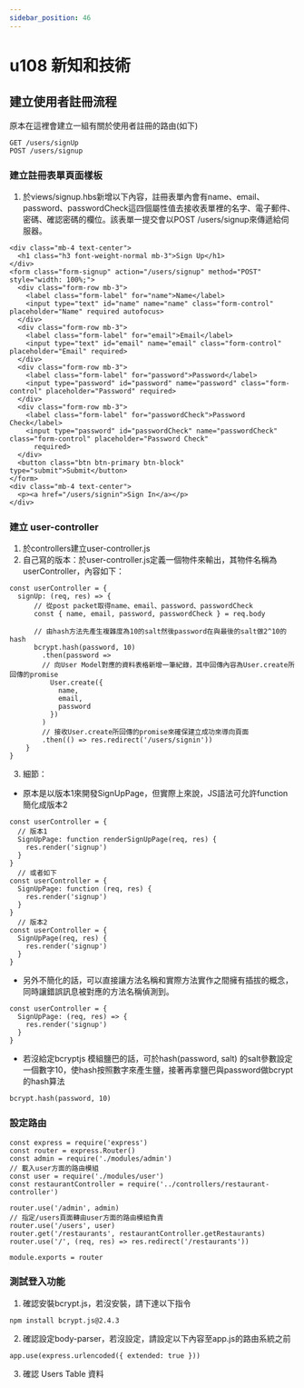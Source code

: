 ```yaml
---
sidebar_position: 46
---
```


# u108 新知和技術 


## 建立使用者註冊流程
原本在這裡會建立一組有關於使用者註冊的路由(如下)
```
GET /users/signUp
POST /users/signup
```

### 建立註冊表單頁面樣板
1. 於views/signup.hbs新增以下內容，註冊表單內會有name、email、password、passwordCheck這四個屬性值去接收表單裡的名字、電子郵件、密碼、確認密碼的欄位。該表單一提交會以POST /users/signup來傳遞給伺服器。
```
<div class="mb-4 text-center">
  <h1 class="h3 font-weight-normal mb-3">Sign Up</h1>
</div>
<form class="form-signup" action="/users/signup" method="POST" style="width: 100%;">
  <div class="form-row mb-3">
    <label class="form-label" for="name">Name</label>
    <input type="text" id="name" name="name" class="form-control" placeholder="Name" required autofocus>
  </div>
  <div class="form-row mb-3">
    <label class="form-label" for="email">Email</label>
    <input type="text" id="email" name="email" class="form-control" placeholder="Email" required>
  </div>
  <div class="form-row mb-3">
    <label class="form-label" for="password">Password</label>
    <input type="password" id="password" name="password" class="form-control" placeholder="Password" required>
  </div>
  <div class="form-row mb-3">
    <label class="form-label" for="passwordCheck">Password Check</label>
    <input type="password" id="passwordCheck" name="passwordCheck" class="form-control" placeholder="Password Check"
      required>
  </div>
  <button class="btn btn-primary btn-block" type="submit">Submit</button>
</form>
<div class="mb-4 text-center">
  <p><a href="/users/signin">Sign In</a></p>
</div>
```



### 建立 user-controller
1. 於controllers建立user-controller.js
2. 自己寫的版本：於user-controller.js定義一個物件來輸出，其物件名稱為userController，內容如下：
```
const userController = {
  signUp: (req, res) => {
      // 從post packet取得name、email、password、passwordCheck
      const { name, email, password, passwordCheck } = req.body
      
      // 由hash方法先產生複雜度為10的salt然後password在與最後的salt做2^10的hash
      bcrypt.hash(password, 10)
        .then(password =>
        // 向User Model對應的資料表格新增一筆紀錄，其中回傳內容為User.create所回傳的promise
          User.create({
            name,
            email,
            password
          })
        )
        // 接收User.create所回傳的promise來確保建立成功來導向頁面
        .then(() => res.redirect('/users/signin'))
    }
}
```

3. 細節：
  - 原本是以版本1來開發SignUpPage，但實際上來說，JS語法可允許function簡化成版本2
```
const userController = {
  // 版本1
  SignUpPage: function renderSignUpPage(req, res) {
    res.render('signup')
  }
}
  // 或者如下
const userController = {
  SignUpPage: function (req, res) {
    res.render('signup')
  }
}
  // 版本2
const userController = {
  SignUpPage(req, res) {
    res.render('signup')
  }
}
```
  - 另外不簡化的話，可以直接讓方法名稱和實際方法實作之間擁有插拔的概念，同時讓錯誤訊息被對應的方法名稱偵測到。
  ```
  const userController = {
    SignUpPage: (req, res) => {
      res.render('signup')
    }
  }
  ```
  - 若沒給定bcryptjs 模組鹽巴的話，可於hash(password, salt) 的salt參數設定一個數字10，使hash按照數字來產生鹽，接著再拿鹽巴與password做bcrypt的hash算法
  ```
  bcrypt.hash(password, 10)
  ```
### 設定路由
```
const express = require('express')
const router = express.Router()
const admin = require('./modules/admin')
// 載入user方面的路由模組
const user = require('./modules/user')
const restaurantController = require('../controllers/restaurant-controller')

router.use('/admin', admin)
// 指定/users頁面轉由user方面的路由模組負責
router.use('/users', user)
router.get('/restaurants', restaurantController.getRestaurants)
router.use('/', (req, res) => res.redirect('/restaurants'))

module.exports = router
```

### 測試登入功能

1. 確認安裝bcrypt.js，若沒安裝，請下達以下指令
```
npm install bcrypt.js@2.4.3
```

2. 確認設定body-parser，若沒設定，請設定以下內容至app.js的路由系統之前
```
app.use(express.urlencoded({ extended: true }))
```

3. 確認 Users Table 資料
